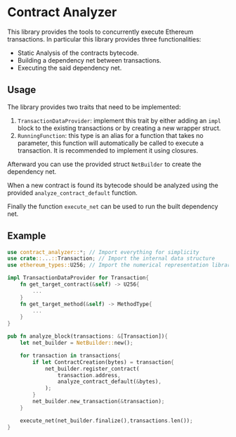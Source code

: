 # Contract Analyzer

This library provides the tools to concurrently execute Ethereum transactions. In particular this library provides three functionalities:

-   Static Analysis of the contracts bytecode.
-   Building a dependency net between transactions.
-   Executing the said dependency net.

## Usage

The library provides two traits that need to be implemented:

1. `TransactionDataProvider`: implement this trait by either adding an `impl` block to the existing transactions or by creating a new wrapper struct.
1. `RunningFunction`: this type is an alias for a function that takes no parameter, this function will automatically be called to execute a transaction. It is recommended to implement it using closures.

Afterward you can use the provided struct `NetBuilder` to create the dependency net.

When a new contract is found its bytecode should be analyzed using the provided `analyze_contract_default` function.

Finally the function `execute_net` can be used to run the built dependency net.

## Example

```Rust
use contract_analyzer::*; // Import everything for simplicity
use crate::...::Transaction; // Import the internal data structure
use ethereum_types::U256; // Import the numerical representation library

impl TransactionDataProvider for Transaction{
    fn get_target_contract(&self) -> U256{
        ...
    }
    fn get_target_method(&self) -> MethodType{
        ...
    }
}

pub fn analyze_block(transactions: &[Transaction]){
    let net_builder = NetBuilder::new();

    for transaction in transactions{
        if let ContractCreation(bytes) = transaction{
            net_builder.register_contract(
                transaction.address,
                analyze_contract_default(&bytes),
            );
        }
        net_builder.new_transaction(&transaction);
    }

    execute_net(net_builder.finalize(),transactions.len());
}
```
